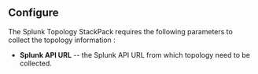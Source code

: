 ## Configure

The Splunk Topology StackPack requires the following parameters to collect the topology information :

* **Splunk API URL** -- the Splunk API URL from which topology need to be collected. 
